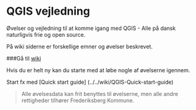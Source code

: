 QGIS vejledning
===============

Øvelser og vejledning til at komme igang med QGIS - Alle på dansk naturligvis frie og open source.

På wiki siderne er forskellige emner og øvelser beskrevet. 

###Gå til [wiki](../../wiki/Home)


Hvis du er helt ny kan du starte med at løbe nogle af øvelserne igennem.

Start fx med [Quick start guide] (../../wiki/QGIS-Quick-start-guide)  


>Alle øvelsesdata kan frit benyttes til øvelserne, men alle andre rettigheder tilhører Frederiksberg Kommune.